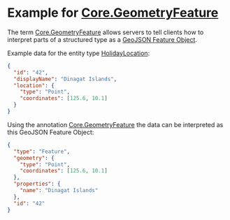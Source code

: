 # Example for [Core.GeometryFeature](../vocabularies/Org.OData.Core.V1.md#GeometryFeature)

The term [Core.GeometryFeature](../vocabularies/Org.OData.Core.V1.md#GeometryFeature) allows servers to tell clients how to interpret parts of a structured type as a [GeoJSON Feature Object](https://datatracker.ietf.org/doc/html/rfc7946#section-3.2).

Example data for the entity type [HolidayLocation](./Org.OData.Core.V1.GeometryFeature-sample.xml#L13-L15):

```json
{
  "id": "42",
  "displayName": "Dinagat Islands",
  "location": {
    "type": "Point",
    "coordinates": [125.6, 10.1]
  }
}
```

Using the annotation [Core.GeometryFeature](./Org.OData.Core.V1.GeometryFeature-sample.xml#L16-L26) the data can be interpreted as this GeoJSON Feature Object:

```json
{
  "type": "Feature",
  "geometry": {
    "type": "Point",
    "coordinates": [125.6, 10.1]
  },
  "properties": {
    "name": "Dinagat Islands"
  },
  "id": "42"
}
```
